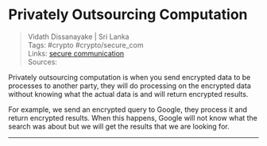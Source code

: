 # Privately Outsourcing Computation

> Vidath Dissanayake | Sri Lanka  
> Tags: #crypto #crypto/secure_com  
> Links: [secure communication](secure%20communication.md)  
> Sources:  

Privately outsourcing computation is when you send encrypted data to be processes to another party, they will do processing on the encrypted data without knowing what the actual data is and will return encrypted results.

For example, we send an encrypted query to Google, they process it and return encrypted results. When this happens, Google will not know what the search was about but we will get the results that we are looking for.

---